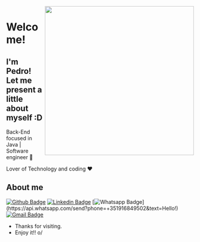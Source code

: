 <img align="right" width="400" height="400" src="https://media.giphy.com/media/IThjAlJnD9WNO/giphy.gif">


# Welcome!
## I'm Pedro! Let me present a little about myself :D

Back-End focused in Java | Software engineer :robot:

Lover of Technology and coding :heart:



## About me 

[![Github Badge](https://img.shields.io/badge/-Github-000?style=flat-square&logo=Github&logoColor=white&link=https://github.com/pedroalexandrevieira)](https://github.com/pedroalexandrevieira)
[![Linkedin Badge](https://img.shields.io/badge/-LinkedIn-blue?style=flat-square&logo=Linkedin&logoColor=white&link=https://www.linkedin.com/in/pedroalexandrevieira/)](https://www.linkedin.com/in/pedroalexandrevieira/)
[![Whatsapp Badge](https://img.shields.io/badge/-Whatsapp-4CA143?style=flat-square&labelColor=4CA143&logo=whatsapp&logoColor=white&link=https://api.whatsapp.com/send?phone=+351916849502&text=Hello!)](https://api.whatsapp.com/send?phone=+351916849502&text=Hello!)
[![Gmail Badge](https://img.shields.io/badge/-Gmail-c14438?style=flat-square&logo=Gmail&logoColor=white&link=mailto:pedro.piresvieira1@gmail.com)](mailto:pedro.piresvieira1@gmail.com)


- Thanks for visiting. 
- Enjoy it!! o/
